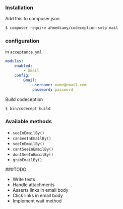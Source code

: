 ### Installation

Add this to composer.json

``` bash
$ composer require ahmedsamy/codeception-smtp-mail
```

### configuration
in `acceptance.yml`
``` yaml
modules:
    enabled:
        - Gmail
    config:
        Gmail:
            username: name@email.com
            password: password

```

Build codeception

``` bash
$ bin/codecept build
```

### Available methods
- ``` seeInEmailBy() ```
- ``` canSeeInEmailBy() ```
- ``` seeInEmailBy() ```
- ``` cantSeeInEmailBy() ```
- ``` dontSeeInEmailBy() ```
- ``` grabEmailBy() ```

###TODO

- Write tests
- Handle attachments
- Asserts links in email body
- Click links in email body
- Implement wait method
